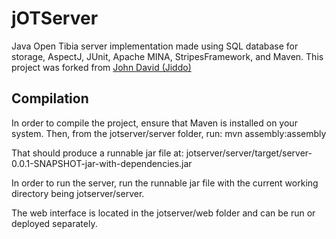 jOTServer
=========

Java Open Tibia server implementation made using SQL database for storage, AspectJ, JUnit, Apache MINA, StripesFramework, and Maven. This project was forked from [John David (Jiddo)](http://www.jiddo.net/index.php/projects/tool-library-projects/79-jotserver)

## Compilation ##

In order to compile the project, ensure that Maven is installed on your system. 
Then, from the jotserver/server folder, run:
mvn assembly:assembly

That should produce a runnable jar file at:
jotserver/server/target/server-0.0.1-SNAPSHOT-jar-with-dependencies.jar

In order to run the server, run the runnable jar file with the current working
directory being jotserver/server. 

The web interface is located in the jotserver/web folder and can be run or 
deployed separately. 
